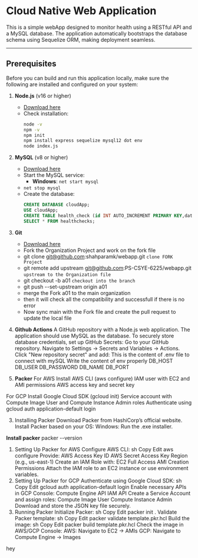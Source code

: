 # Cloud Native Web Application

This is a simple  webApp designed to monitor health using a RESTful API and a MySQL database. The application automatically bootstraps the database schema using Sequelize ORM, making deployment seamless.

---

## Prerequisites

Before you can build and run this application locally, make sure the following are installed and configured on your system:

1. **Node.js** (v16 or higher)
   - [Download here](https://nodejs.org/)
   - Check installation:
     ```bash
     node -v
     npm -v
     npm init 
     npm install express sequelize mysql12 dot env 
     node index.js 
     ```

2. **MySQL** (v8 or higher)
   - [Download here](https://dev.mysql.com/downloads/installer/)
   - Start the MySQL service:
     - **Windows**: `net start mysql`
   - `net stop mysql` 
   - Create the database:
     ```sql
     CREATE DATABASE cloudApp;
     USE cloudApp;
     CREATE TABLE health_check (id INT AUTO_INCREMENT PRIMARY KEY,datetime DATETIME NOT NULL DEFAULT CURRENT_TIMESTAMP);
     SELECT * FROM healthchecks;
     ```

3. **Git**
   - [Download here](https://git-scm.com/)
   - Fork the Organization Project and work on the fork file 
   - git clone git@github.com:shahparamk/webapp.git `clone FORK Project`
   - git remote add upstream git@github.com:PS-CSYE-6225/webapp.git `upstream to the Organization file`
   - git checkout -b a01 `checkout into the branch` 
   - git push --set-upstream origin a01
   - merge the Fork a01 to the main organization 
   - then it will check all the compatibility and successfull if there is no error 
   - Now sync main with the Fork file and create the pull request to update the local file
  
  4. **Github Actions**
   A GitHub repository with a Node.js web application.
   The application should use MySQL as the database.
   To securely store database credentials, set up GitHub Secrets:
   Go to your GitHub repository.
   Navigate to Settings → Secrets and Variables → Actions.
   Click "New repository secret" and add:
   This is the content of .env file to connect with mySQL
   Write the content of env properly
   DB_HOST
   DB_USER
   DB_PASSWORD
   DB_NAME
   DB_PORT

 5. **Packer**
   For AWS
  Install AWS CLI (aws configure)
  IAM user with EC2 and AMI permissions
  AWS access key and secret key

For GCP
  Install Google Cloud SDK (gcloud init)
  Service account with Compute Image User and Compute Instance Admin roles
  Authenticate using gcloud auth application-default login

3. Installing Packer
Download Packer from HashiCorp’s official website.
Install Packer based on your OS:
Windows: Run the .exe installer.

**Install packer**
packer --version
1. Setting Up Packer for AWS
Configure AWS CLI:
sh
Copy
Edit
aws configure
Provide:
AWS Access Key ID
AWS Secret Access Key
Region (e.g., us-east-1)
Create an IAM Role with:
EC2 Full Access
AMI Creation Permissions
Attach the IAM role to an EC2 instance or use environment variables.
5. Setting Up Packer for GCP
Authenticate using Google Cloud SDK:
sh
Copy
Edit
gcloud auth application-default login
Enable necessary APIs in GCP Console:
Compute Engine API
IAM API
Create a Service Account and assign roles:
Compute Image User
Compute Instance Admin
Download and store the JSON key file securely.
6. Running Packer
Initialize Packer:
sh
Copy
Edit
packer init .
Validate Packer template:
sh
Copy
Edit
packer validate template.pkr.hcl
Build the image:
sh
Copy
Edit
packer build template.pkr.hcl
Check the image in AWS/GCP Console:
AWS: Navigate to EC2 → AMIs
GCP: Navigate to Compute Engine → Images
   


hey